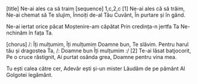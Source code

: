 [title] Ne-ai ales ca să traim
[sequence] 1,c,2,c
[1]
Ne-ai ales că să trăim,
Ne-ai chemat să Te slujim,
Înnoiți de-al Tău Cuvânt,
În purtare și în gând.

Ne-ai iertat orice păcat
Moștenire-am căpătat
Prin credința-n jertfa Ta
Ne-nchinăm în fața Ta.

[chorus]
/: Îți mulțumim, Îți mulțumim
Doamne bun, Te slăvim.
Pentru harul tău și dragostea Ta,
/: Doamne bun Îți mulțumim :/
[2]
Te-ai lăsat batjocorit,
Pe o cruce răstignit,
Ai purtat osânda grea,
Doamne pentru vina mea.

Tu ești calea către cer,
Adevăr ești și-un mister
Lăudăm de pe pământ
Al Golgotei legământ.

